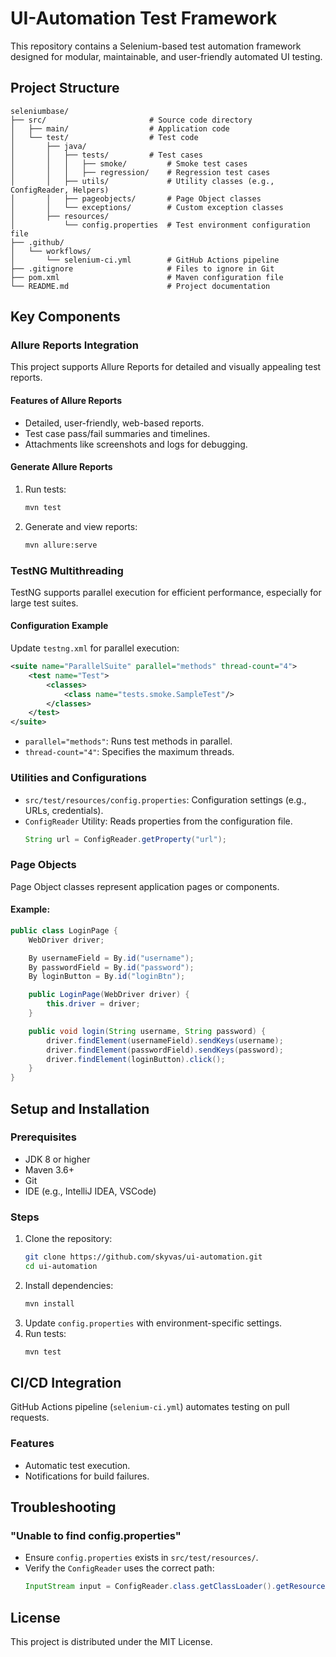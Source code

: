 # UI-Automation Test Framework

This repository contains a Selenium-based test automation framework designed for modular, maintainable, and user-friendly automated UI testing.

## Project Structure

```plaintext
seleniumbase/
├── src/                       # Source code directory
│   ├── main/                  # Application code
│   └── test/                  # Test code
│       ├── java/
│       │   ├── tests/         # Test cases
│       │   │   ├── smoke/         # Smoke test cases
│       │   │   ├── regression/    # Regression test cases
│       │   ├── utils/             # Utility classes (e.g., ConfigReader, Helpers)
│       │   ├── pageobjects/       # Page Object classes
│       │   └── exceptions/        # Custom exception classes
│       ├── resources/
│           └── config.properties  # Test environment configuration file
├── .github/
│   └── workflows/
│       └── selenium-ci.yml        # GitHub Actions pipeline
├── .gitignore                     # Files to ignore in Git
├── pom.xml                        # Maven configuration file
└── README.md                      # Project documentation
```

## Key Components

### Allure Reports Integration
This project supports Allure Reports for detailed and visually appealing test reports.

#### Features of Allure Reports
- Detailed, user-friendly, web-based reports.
- Test case pass/fail summaries and timelines.
- Attachments like screenshots and logs for debugging.

#### Generate Allure Reports
1. Run tests:
   ```bash
   mvn test
   ```
2. Generate and view reports:
   ```bash
   mvn allure:serve
   ```

### TestNG Multithreading
TestNG supports parallel execution for efficient performance, especially for large test suites.

#### Configuration Example
Update `testng.xml` for parallel execution:
```xml
<suite name="ParallelSuite" parallel="methods" thread-count="4">
    <test name="Test">
        <classes>
            <class name="tests.smoke.SampleTest"/>
        </classes>
    </test>
</suite>
```
- `parallel="methods"`: Runs test methods in parallel.
- `thread-count="4"`: Specifies the maximum threads.

### Utilities and Configurations
- `src/test/resources/config.properties`: Configuration settings (e.g., URLs, credentials).
- `ConfigReader` Utility: Reads properties from the configuration file.
  ```java
  String url = ConfigReader.getProperty("url");
  ```

### Page Objects
Page Object classes represent application pages or components.

#### Example:
```java
public class LoginPage {
    WebDriver driver;

    By usernameField = By.id("username");
    By passwordField = By.id("password");
    By loginButton = By.id("loginBtn");

    public LoginPage(WebDriver driver) {
        this.driver = driver;
    }

    public void login(String username, String password) {
        driver.findElement(usernameField).sendKeys(username);
        driver.findElement(passwordField).sendKeys(password);
        driver.findElement(loginButton).click();
    }
}
```

## Setup and Installation

### Prerequisites
- JDK 8 or higher
- Maven 3.6+
- Git
- IDE (e.g., IntelliJ IDEA, VSCode)

### Steps
1. Clone the repository:
   ```bash
   git clone https://github.com/skyvas/ui-automation.git
   cd ui-automation
   ```
2. Install dependencies:
   ```bash
   mvn install
   ```
3. Update `config.properties` with environment-specific settings.
4. Run tests:
   ```bash
   mvn test
   ```

## CI/CD Integration
GitHub Actions pipeline (`selenium-ci.yml`) automates testing on pull requests.

### Features
- Automatic test execution.
- Notifications for build failures.

## Troubleshooting

### "Unable to find config.properties"
- Ensure `config.properties` exists in `src/test/resources/`.
- Verify the `ConfigReader` uses the correct path:
  ```java
  InputStream input = ConfigReader.class.getClassLoader().getResourceAsStream("config.properties");
  ```

## License
This project is distributed under the MIT License.
